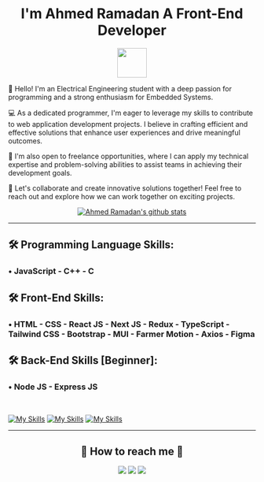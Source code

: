 <h1 align="center">I'm Ahmed Ramadan A Front-End Developer</h1>

<div align="center">
  <img src="https://media.giphy.com/media/12oufCB0MyZ1Go/giphy.gif" width="60">
</div>

👋 Hello! I'm an Electrical Engineering student with a deep passion for programming and a strong enthusiasm for Embedded Systems.

💻 As a dedicated programmer, I'm eager to leverage my skills to contribute to web application development projects. I believe in crafting efficient and effective solutions that enhance user experiences and drive meaningful outcomes.

🚀 I'm also open to freelance opportunities, where I can apply my technical expertise and problem-solving abilities to assist teams in achieving their development goals.

🌟 Let's collaborate and create innovative solutions together! Feel free to reach out and explore how we can work together on exciting projects.

<div align="center"> 
  <a href="https://github.com/anuraghazra/github-readme-stats">
    <img align="center" src="https://github-readme-stats.vercel.app/api?username=ahmed-abohmaid&show_icons=true&count_private=true&hide_border=true" alt="Ahmed Ramadan's github stats" />
  </a>
</div>

<hr>

## 🛠 Programming Language Skills:

### • JavaScript - C++ - C

## 🛠 Front-End Skills:

### • HTML - CSS - React JS - Next JS - Redux - TypeScript - Tailwind CSS - Bootstrap - MUI - Farmer Motion - Axios - Figma

## 🛠 Back-End Skills [Beginner]:

### • Node JS - Express JS

<br>

[![My Skills](https://skillicons.dev/icons?i=js,ts,cpp,c)](https://skillicons.dev)
[![My Skills](https://skillicons.dev/icons?i=html,css,bootstrap,react,next,tailwind,redux,mui,figma&perline=10)](https://skillicons.dev)
[![My Skills](https://skillicons.dev/icons?i=nodejs,express,&perline=10)](https://skillicons.dev)

---

<h2 align="center">🔗 How to reach me 🔗</h2>
  
<p align="center">
    <a href="mailto:ahmedmedo.am121212@gmail.com"><img src="https://img.shields.io/badge/-Gmail-D14836?style=for-the-badge&logo=Gmail&logoColor=white"></img></a>
    <a href="https://linkedin.com/in/ahmed-abohmaid"alt="Linkedin"><img src="https://img.shields.io/badge/LinkedIn-0077B5?style=for-the-badge&logo=linkedin&logoColor=white"></a>
    <a href="https://twitter.com/ahmed_abohmaid" alt="Twitter"><img src="https://img.shields.io/badge/twitter-1DA1F2?style=for-the-badge&logo=twitter&logoColor=white"></a>
</p>
